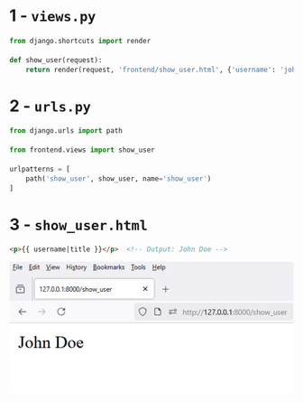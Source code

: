 
# 1 - `views.py`

```python
from django.shortcuts import render

def show_user(request):
    return render(request, 'frontend/show_user.html', {'username': 'john doe'})
```


# 2 - `urls.py`

```python
from django.urls import path

from frontend.views import show_user

urlpatterns = [
    path('show_user', show_user, name='show_user')
]
```

# 3 - `show_user.html`

```html
<p>{{ username|title }}</p>  <!-- Output: John Doe -->
```

![Image](1.PNG)